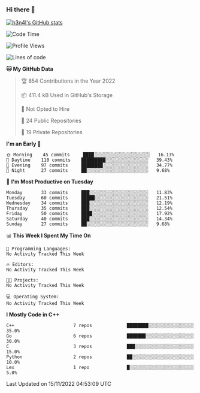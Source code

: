 ### Hi there 👋

[![h3n4l's GitHub stats](https://github-readme-stats.vercel.app/api?username=h3n4l&count_private=true&show_icons=true&theme=radical)](https://github.com/h3n4l/github-readme-stats)

<!--START_SECTION:waka-->
![Code Time](http://img.shields.io/badge/Code%20Time-771%20hrs%201%20min-blue)

![Profile Views](http://img.shields.io/badge/Profile%20Views-4-blue)

![Lines of code](https://img.shields.io/badge/From%20Hello%20World%20I%27ve%20Written-44%20Thousand%20lines%20of%20code-blue)

**🐱 My GitHub Data** 

> 🏆 854 Contributions in the Year 2022
 > 
> 📦 411.4 kB Used in GitHub's Storage 
 > 
> 🚫 Not Opted to Hire
 > 
> 📜 24 Public Repositories 
 > 
> 🔑 19 Private Repositories  
 > 
**I'm an Early 🐤** 

```text
🌞 Morning    45 commits     ████░░░░░░░░░░░░░░░░░░░░░   16.13% 
🌆 Daytime    110 commits    █████████░░░░░░░░░░░░░░░░   39.43% 
🌃 Evening    97 commits     ████████░░░░░░░░░░░░░░░░░   34.77% 
🌙 Night      27 commits     ██░░░░░░░░░░░░░░░░░░░░░░░   9.68%

```
📅 **I'm Most Productive on Tuesday** 

```text
Monday       33 commits     ███░░░░░░░░░░░░░░░░░░░░░░   11.83% 
Tuesday      60 commits     █████░░░░░░░░░░░░░░░░░░░░   21.51% 
Wednesday    34 commits     ███░░░░░░░░░░░░░░░░░░░░░░   12.19% 
Thursday     35 commits     ███░░░░░░░░░░░░░░░░░░░░░░   12.54% 
Friday       50 commits     ████░░░░░░░░░░░░░░░░░░░░░   17.92% 
Saturday     40 commits     ███░░░░░░░░░░░░░░░░░░░░░░   14.34% 
Sunday       27 commits     ██░░░░░░░░░░░░░░░░░░░░░░░   9.68%

```


📊 **This Week I Spent My Time On** 

```text
💬 Programming Languages: 
No Activity Tracked This Week

🔥 Editors: 
No Activity Tracked This Week

🐱‍💻 Projects: 
No Activity Tracked This Week

💻 Operating System: 
No Activity Tracked This Week

```

**I Mostly Code in C++** 

```text
C++                      7 repos             ████████░░░░░░░░░░░░░░░░░   35.0% 
Go                       6 repos             ███████░░░░░░░░░░░░░░░░░░   30.0% 
C                        3 repos             ███░░░░░░░░░░░░░░░░░░░░░░   15.0% 
Python                   2 repos             ██░░░░░░░░░░░░░░░░░░░░░░░   10.0% 
Lex                      1 repo              █░░░░░░░░░░░░░░░░░░░░░░░░   5.0%

```



 Last Updated on 15/11/2022 04:53:09 UTC
<!--END_SECTION:waka-->

